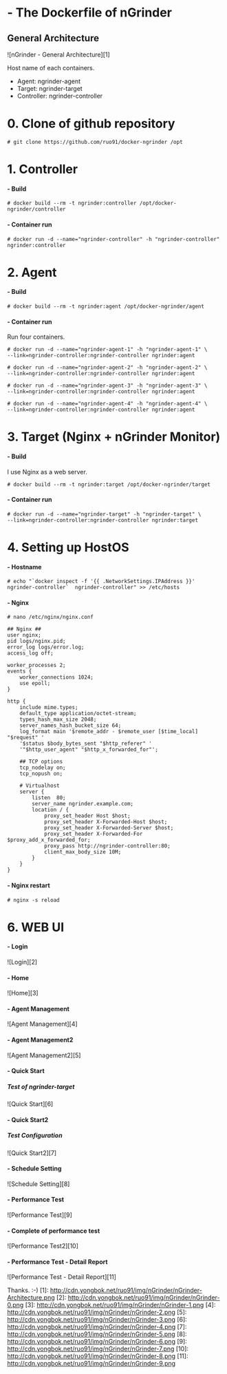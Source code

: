 # - The Dockerfile of nGrinder
## General Architecture
![nGrinder - General Architecture][1]

Host name of each containers.
- Agent: ngrinder-agent
- Target: ngrinder-target
- Controller: ngrinder-controller

# 0. Clone of github repository
```
# git clone https://github.com/ruo91/docker-ngrinder /opt
```
# 1. Controller
#### - Build
```
# docker build --rm -t ngrinder:controller /opt/docker-ngrinder/controller
```
#### - Container run
```
# docker run -d --name="ngrinder-controller" -h "ngrinder-controller" ngrinder:controller
```

# 2. Agent
#### - Build
```
# docker build --rm -t ngrinder:agent /opt/docker-ngrinder/agent
```
#### - Container run
Run four containers.
```
# docker run -d --name="ngrinder-agent-1" -h "ngrinder-agent-1" \
--link=ngrinder-controller:ngrinder-controller ngrinder:agent
```
```
# docker run -d --name="ngrinder-agent-2" -h "ngrinder-agent-2" \
--link=ngrinder-controller:ngrinder-controller ngrinder:agent
```
```
# docker run -d --name="ngrinder-agent-3" -h "ngrinder-agent-3" \
--link=ngrinder-controller:ngrinder-controller ngrinder:agent
```
```
# docker run -d --name="ngrinder-agent-4" -h "ngrinder-agent-4" \
--link=ngrinder-controller:ngrinder-controller ngrinder:agent
```

# 3. Target (Nginx + nGrinder Monitor)
#### - Build
I use Nginx as a web server.
```
# docker build --rm -t ngrinder:target /opt/docker-ngrinder/target
```
#### - Container run
```
# docker run -d --name="ngrinder-target" -h "ngrinder-target" \
--link=ngrinder-controller:ngrinder-controller ngrinder:target
```

# 4. Setting up HostOS
#### - Hostname
```
# echo "`docker inspect -f '{{ .NetworkSettings.IPAddress }}' ngrinder-controller`  ngrinder-controller" >> /etc/hosts
```

#### - Nginx
```
# nano /etc/nginx/nginx.conf
```
```
## Nginx ##
user nginx;
pid logs/nginx.pid;
error_log logs/error.log;
access_log off;

worker_processes 2;
events {
    worker_connections 1024;
    use epoll;
}

http {
    include mime.types;
    default_type application/octet-stream;
    types_hash_max_size 2048;
    server_names_hash_bucket_size 64;
    log_format main '$remote_addr - $remote_user [$time_local] "$request" '
    '$status $body_bytes_sent "$http_referer" '
    '"$http_user_agent" "$http_x_forwarded_for"';

    ## TCP options
    tcp_nodelay on;
    tcp_nopush on;

    # Virtualhost
    server {
        listen  80;
        server_name ngrinder.example.com;
        location / {
            proxy_set_header Host $host;
            proxy_set_header X-Forwarded-Host $host;
            proxy_set_header X-Forwarded-Server $host;
            proxy_set_header X-Forwarded-For $proxy_add_x_forwarded_for;
            proxy_pass http://ngrinder-controller:80;
            client_max_body_size 10M;
        }
    }
}
```
#### - Nginx restart
```
# nginx -s reload
```

# 6. WEB UI
#### - Login
![Login][2]

#### - Home
![Home][3]

#### - Agent Management
![Agent Management][4]

#### - Agent Management2
![Agent Management2][5]

#### - Quick Start
##### Test of ngrinder-target
![Quick Start][6]

#### - Quick Start2
##### Test Configuration
![Quick Start2][7]

#### - Schedule Setting
![Schedule Setting][8]

#### - Performance Test
![Performance Test][9]

#### - Complete of performance test
![Performance Test2][10]

#### - Performance Test - Detail Report
![Performance Test - Detail Report][11]

Thanks. :-)
[1]: http://cdn.yongbok.net/ruo91/img/nGrinder/nGrinder-Architecture.png
[2]: http://cdn.yongbok.net/ruo91/img/nGrinder/nGrinder-0.png
[3]: http://cdn.yongbok.net/ruo91/img/nGrinder/nGrinder-1.png
[4]: http://cdn.yongbok.net/ruo91/img/nGrinder/nGrinder-2.png
[5]: http://cdn.yongbok.net/ruo91/img/nGrinder/nGrinder-3.png
[6]: http://cdn.yongbok.net/ruo91/img/nGrinder/nGrinder-4.png
[7]: http://cdn.yongbok.net/ruo91/img/nGrinder/nGrinder-5.png
[8]: http://cdn.yongbok.net/ruo91/img/nGrinder/nGrinder-6.png
[9]: http://cdn.yongbok.net/ruo91/img/nGrinder/nGrinder-7.png
[10]: http://cdn.yongbok.net/ruo91/img/nGrinder/nGrinder-8.png
[11]: http://cdn.yongbok.net/ruo91/img/nGrinder/nGrinder-9.png